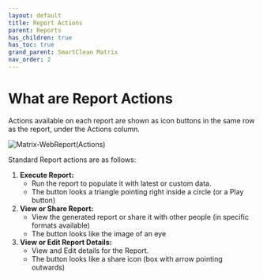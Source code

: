 ```yaml
---
layout: default
title: Report Actions
parent: Reports
has_children: true
has_toc: true
grand_parent: SmartClean Matrix
nav_order: 2
---
```

# What are Report Actions

Actions available on each report are shown as icon buttons in the same row as the report, under the Actions column.

![Matrix-WebReport(Actions)](https://www.smartclean.io/matrix/images/reportingServiceActions.png)

Standard Report actions are as follows:
1. **Execute Report:** 
   - Run the report to populate it with latest or custom data.
   - The button looks a triangle pointing right inside a circle (or a Play button)
2. **View or Share Report:**
   - View the generated report or share it with other people (in specific formats available)
   - The button looks like the image of an eye
3. **View or Edit Report Details:**
   - View and Edit details for the Report.
   - The button looks like a share icon (box with arrow pointing outwards)